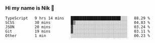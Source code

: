 ### Hi my name is Nik 👋

<!--
**NikDoe/NikDoe** is a ✨ _special_ ✨ repository because its `README.md` (this file) appears on your GitHub profile.

Here are some ideas to get you started:

- 🔭 I’m currently working on ...
- 🌱 I’m currently learning ...
- 👯 I’m looking to collaborate on ...
- 🤔 I’m looking for help with ...
- 💬 Ask me about ...
- 📫 How to reach me: ...
- 😄 Pronouns: ...
- ⚡ Fun fact: ...
-->

<!--START_SECTION:waka-->

```text
TypeScript   9 hrs 14 mins   ██████████████████████░░░   88.29 %
SCSS         30 mins         █▒░░░░░░░░░░░░░░░░░░░░░░░   04.83 %
JSON         20 mins         ▓░░░░░░░░░░░░░░░░░░░░░░░░   03.24 %
Git          19 mins         ▓░░░░░░░░░░░░░░░░░░░░░░░░   03.11 %
Other        1 min           ░░░░░░░░░░░░░░░░░░░░░░░░░   00.23 %
```

<!--END_SECTION:waka-->
